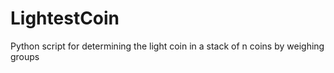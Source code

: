 # LightestCoin
Python script for determining the light coin in a stack of n coins by weighing groups
